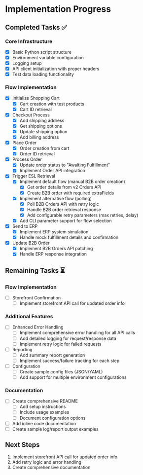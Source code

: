 # Implementation Progress

## Completed Tasks ✅

### Core Infrastructure
- [x] Basic Python script structure
- [x] Environment variable configuration
- [x] Logging setup
- [x] API client initialization with proper headers
- [x] Test data loading functionality

### Flow Implementation
- [x] Initialize Shopping Cart
  - [x] Cart creation with test products
  - [x] Cart ID retrieval
- [x] Checkout Process
  - [x] Add shipping address
  - [x] Get shipping options
  - [x] Update shipping option
  - [x] Add billing address
- [x] Place Order
  - [x] Order creation from cart
  - [x] Order ID retrieval
- [x] Process Order
  - [x] Update order status to "Awaiting Fulfillment"
  - [x] Implement Order API integration
- [x] Trigger ESL Retrieval
  - [x] Implement default flow (manual B2B order creation)
    - [x] Get order details from v2 Orders API
    - [x] Create B2B order with required extraFields
  - [x] Implement alternative flow (polling)
    - [x] Poll B2B Orders API with retry logic
    - [x] Handle B2B order retrieval response
    - [x] Add configurable retry parameters (max retries, delay)
  - [x] Add CLI parameter support for flow selection
- [x] Send to ERP
  - [x] Implement ERP system simulation
  - [x] Handle mock fulfillment details and confirmation
- [x] Update B2B Order
  - [x] Implement B2B Orders API patching
  - [x] Handle ERP response integration

## Remaining Tasks ⏳

### Flow Implementation
- [ ] Storefront Confirmation
  - [ ] Implement storefront API call for updated order info

### Additional Features
- [ ] Enhanced Error Handling
  - [ ] Implement comprehensive error handling for all API calls
  - [ ] Add detailed logging for request/response data
  - [ ] Implement retry logic for failed requests
- [ ] Reporting
  - [ ] Add summary report generation
  - [ ] Implement success/failure tracking for each step
- [ ] Configuration
  - [ ] Create sample config files (JSON/YAML)
  - [ ] Add support for multiple environment configurations

### Documentation
- [ ] Create comprehensive README
  - [ ] Add setup instructions
  - [ ] Include usage examples
  - [ ] Document configuration options
- [ ] Add inline code documentation
- [ ] Create sample log/report output examples

## Next Steps
1. Implement storefront API call for updated order info
2. Add retry logic and error handling
3. Create comprehensive documentation 